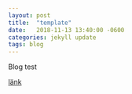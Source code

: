 ```yaml
---
layout: post
title:  "template"
date:   2018-11-13 13:40:00 -0600
categories: jekyll update
tags: blog
---
```


Blog test

[länk]

[länk]: https://
